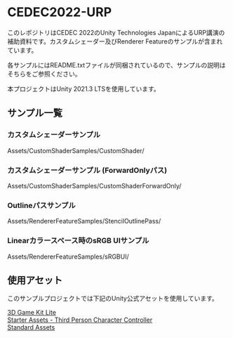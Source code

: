 # CEDEC2022-URP
このレポジトリはCEDEC 2022のUnity Technologies JapanによるURP講演の補助資料です。カスタムシェーダー及びRenderer Featureのサンプルが含まれています。

各サンプルにはREADME.txtファイルが同梱されているので、サンプルの説明はそちらをご参照ください。

本プロジェクトはUnity 2021.3 LTSを使用しています。

## サンプル一覧

### カスタムシェーダーサンプル
Assets/CustomShaderSamples/CustomShader/

### カスタムシェーダーサンプル (ForwardOnlyパス)
Assets/CustomShaderSamples/CustomShaderForwardOnly/

### Outlineパスサンプル
Assets/RendererFeatureSamples/StencilOutlinePass/

### Linearカラースペース時のsRGB UIサンプル
Assets/RendererFeatureSamples/sRGBUI/

## 使用アセット

このサンプルプロジェクトでは下記のUnity公式アセットを使用しています。

[3D Game Kit Lite](https://assetstore.unity.com/packages/templates/tutorials/3d-game-kit-lite-135162)  
[Starter Assets - Third Person Character Controller](https://assetstore.unity.com/packages/essentials/starter-assets-third-person-character-controller-196526)  
[Standard Assets](https://assetstore.unity.com/packages/essentials/asset-packs/standard-assets-for-unity-2018-4-32351)
